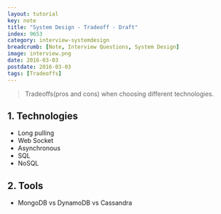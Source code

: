 ```yaml
---
layout: tutorial
key: note
title: "System Design - Tradeoff - Draft"
index: 9653
category: interview-systemdesign
breadcrumb: [Note, Interview Questions, System Design]
image: interview.png
date: 2016-03-03
postdate: 2016-03-03
tags: [Tradeoffs]
---
```


> Tradeoffs(pros and cons) when choosing different technologies.

## 1. Technologies
* Long pulling
* Web Socket
* Asynchronous
* SQL
* NoSQL

## 2. Tools
* MongoDB vs DynamoDB vs Cassandra
